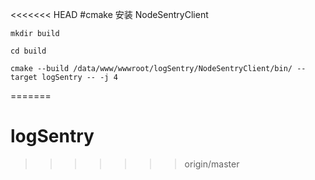 <<<<<<< HEAD
#cmake 安装 NodeSentryClient

    mkdir build

    cd build

    cmake --build /data/www/wwwroot/logSentry/NodeSentryClient/bin/ --target logSentry -- -j 4
=======
# logSentry
>>>>>>> origin/master
